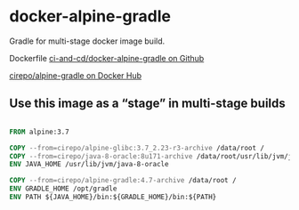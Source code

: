 # docker-alpine-gradle

Gradle for multi-stage docker image build.

Dockerfile [ci-and-cd/docker-alpine-gradle on Github](https://github.com/ci-and-cd/docker-alpine-gradle)

[cirepo/alpine-gradle on Docker Hub](https://hub.docker.com/r/cirepo/alpine-gradle/)

## Use this image as a “stage” in multi-stage builds

```dockerfile

FROM alpine:3.7

COPY --from=cirepo/alpine-glibc:3.7_2.23-r3-archive /data/root /
COPY --from=cirepo/java-8-oracle:8u171-archive /data/root/usr/lib/jvm/java-8-oracle /usr/lib/jvm/java-8-oracle
ENV JAVA_HOME /usr/lib/jvm/java-8-oracle

COPY --from=cirepo/alpine-gradle:4.7-archive /data/root /
ENV GRADLE_HOME /opt/gradle
ENV PATH ${JAVA_HOME}/bin:${GRADLE_HOME}/bin:${PATH}

```
